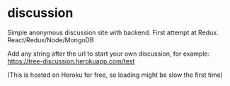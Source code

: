 # discussion
Simple anonymous discussion site with backend. First attempt at Redux. React/Redux/Node/MongoDB

Add any string after the url to start your own discussion, for example: https://tree-discussion.herokuapp.com/test

(This is hosted on Heroku for free, so loading might be slow the first time)
